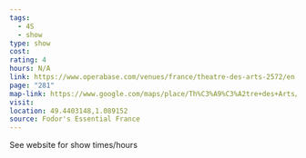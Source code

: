 ```yaml
---
tags:
  - 4S
  - show
type: show
cost: 
rating: 4
hours: N/A
link: https://www.operabase.com/venues/france/theatre-des-arts-2572/en
page: "281"
map-link: https://www.google.com/maps/place/Th%C3%A9%C3%A2tre+des+Arts/@49.4400534,1.0842709,16z/data=!3m1!4b1!4m6!3m5!1s0x47e0de77b7c8d483:0x2f6c2fd28949f200!8m2!3d49.44005!4d1.0891418!16s%2Fg%2F122zkcjb?entry=ttu&g_ep=EgoyMDI0MDkxNS4wIKXMDSoASAFQAw%3D%3D
visit: 
location: 49.4403148,1.089152
source: Fodor's Essential France
---
```

See website for show times/hours